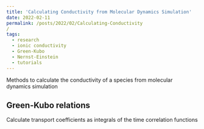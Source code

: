 ```yaml
---
title: 'Calculating Conductivity from Molecular Dynamics Simulation'
date: 2022-02-11
permalink: /posts/2022/02/Calculating-Conductivity
/
tags:
  - research
  - ionic conductivity
  - Green-Kubo
  - Nernst-Einstein
  - tutorials
---
```


Methods to calculate the conductivity of a species from molecular dynamics simulation

## Green-Kubo relations
Calculate transport coefficients as integrals of the time correlation functions
